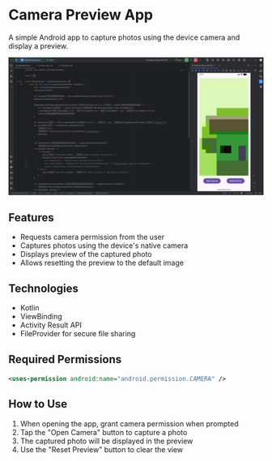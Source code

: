 # Camera Preview App

A simple Android app to capture photos using the device camera and display a preview.

![image](images/image.png)

## Features

- Requests camera permission from the user
- Captures photos using the device's native camera
- Displays preview of the captured photo
- Allows resetting the preview to the default image

## Technologies

- Kotlin
- ViewBinding
- Activity Result API
- FileProvider for secure file sharing

## Required Permissions
```xml
<uses-permission android:name="android.permission.CAMERA" />
```

## How to Use

1. When opening the app, grant camera permission when prompted
2. Tap the "Open Camera" button to capture a photo
3. The captured photo will be displayed in the preview
4. Use the "Reset Preview" button to clear the view